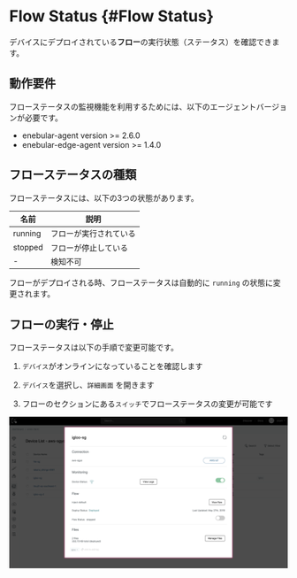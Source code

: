 # Flow Status {#Flow Status}

デバイスにデプロイされている**フロー**の実行状態（ステータス）を確認できます。

## 動作要件

フローステータスの監視機能を利用するためには、以下のエージェントバージョンが必要です。

- enebular-agent version >= 2.6.0
- enebular-edge-agent version >= 1.4.0

## フローステータスの種類

フローステータスには、以下の3つの状態があります。

| 名前    | 説明                   |
| ------- | ---------------------- |
| running | フローが実行されている |
| stopped | フローが停止している   |
| -       | 検知不可               |

フローがデプロイされる時、フローステータスは自動的に `running` の状態に変更されます。

## フローの実行・停止

フローステータスは以下の手順で変更可能です。

1. `デバイス`がオンラインになっていることを確認します

1. `デバイス`を選択し、`詳細画面` を開きます

1. フローのセクションにある`スイッチ`でフローステータスの変更が可能です

![deviceFlowStatus](./../../img/Device/Device-FlowStatus.png)
